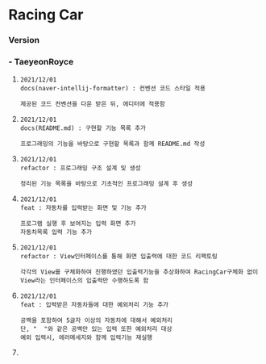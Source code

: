 # Racing Car

### Version

### - TaeyeonRoyce

1. ```
   2021/12/01
   docs(naver-intellij-formatter) : 컨벤션 코드 스타일 적용
   
   제공된 코드 컨벤션을 다운 받은 뒤, 에디터에 적용함
   ```

2. ```
   2021/12/01
   docs(README.md) : 구현할 기능 목록 추가
   
   프로그래밍의 기능을 바탕으로 구현할 목록과 함께 README.md 작성
   ```

3. ```
   2021/12/01
   refactor : 프로그래밍 구조 설계 및 생성
   
   정리된 기능 목록을 바탕으로 기초적인 프로그래밍 설계 후 생성
   ```

4. ```
   2021/12/01
   feat : 자동차를 입력받는 화면 및 기능 추가
   
   프로그램 실행 후 보여지는 입력 화면 추가
   자동차목록 입력 기능 추가
   ```

5. ```
   2021/12/01
   refactor : View인터페이스를 통해 화면 입출력에 대한 코드 리팩토링
   
   각각의 View를 구체화하여 진행하였던 입출력기능을 추상화하여 RacingCar구체화 없이 View라는 인터페이스의 입출력만 수행하도록 함
   ```

6. ```
   2021/12/01
   feat : 입력받은 자동차들에 대한 예외처리 기능 추가
   
   공백을 포함하여 5글자 이상의 자동차에 대해서 예외처리
   단, "  "와 같은 공백만 있는 입력 또한 예외처리 대상
   예외 입력시, 에러메세지와 함께 입력기능 재실행
   ```

7. 

